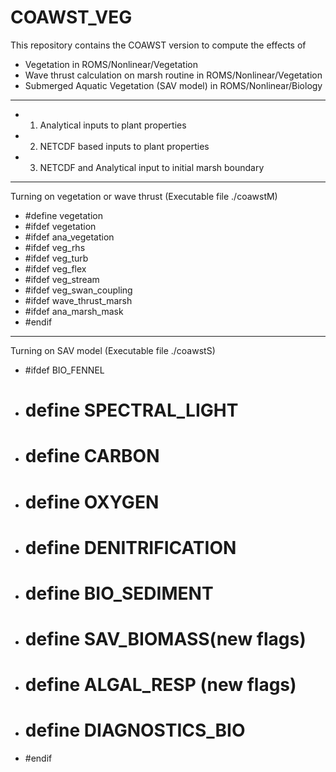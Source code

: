 # COAWST_VEG
This repository contains the COAWST version to compute the effects of
* Vegetation in ROMS/Nonlinear/Vegetation 
* Wave thrust calculation on marsh routine in ROMS/Nonlinear/Vegetation
* Submerged Aquatic Vegetation (SAV model) in ROMS/Nonlinear/Biology

--------------------------------------------------
* 1) Analytical inputs to plant properties 
* 2) NETCDF based inputs to plant properties
* 3) NETCDF and Analytical input to initial marsh boundary

-------------------------------------------------
 Turning on vegetation or wave thrust (Executable file ./coawstM)  
* #define vegetation 
* #ifdef vegetation
*  #ifdef ana_vegetation 
*  #ifdef veg_rhs 
*  #ifdef veg_turb 
 *  #ifdef veg_flex
*  #ifdef veg_stream
*  #ifdef veg_swan_coupling 
*  #ifdef wave_thrust_marsh
*  #ifdef ana_marsh_mask 
* #endif 

------------------------------------------------
Turning on SAV model (Executable file ./coawstS) 
* #ifdef BIO_FENNEL
* # define SPECTRAL_LIGHT 
* # define CARBON
* # define OXYGEN
* # define DENITRIFICATION
* # define BIO_SEDIMENT
* # define SAV_BIOMASS(new flags)
* # define ALGAL_RESP (new flags) 
* # define DIAGNOSTICS_BIO
* #endif

